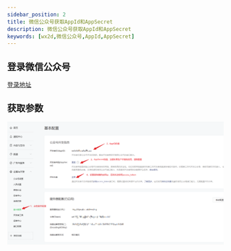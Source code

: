 ```yaml
---
sidebar_position: 2
title: 微信公众号获取AppId和AppSecret
description: 微信公众号获取AppId和AppSecret
keywords: [wx2d,微信公众号,AppId,AppSecret]
---
```


## 登录微信公众号

[登录地址](https://mp.weixin.qq.com/)

## 获取参数

![获取公众号里的必要参数](./img/gzh.png)
